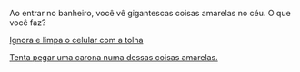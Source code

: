 Ao entrar no banheiro, você vê gigantescas coisas amarelas no céu. O que você faz?

[Ignora e limpa o celular com a tolha](limpar/limpar.md)

[Tenta pegar uma carona numa dessas coisas amarelas.](carona/carona.md)
